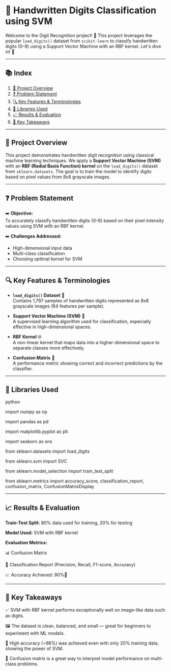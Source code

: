 # 🔢 Handwritten Digits Classification using SVM

Welcome to the Digit Recognition project! 🧠 This project leverages the popular `load_digits()` dataset from `scikit-learn` to classify handwritten digits (0–9) using a Support Vector Machine with an RBF kernel. Let's dive in! 🚀

---

## 📚 Index

1. [📌 Project Overview](#-project-overview)  
2. [❓ Problem Statement](#-problem-statement)  
3. [🔍 Key Features & Terminologies](#-key-features--terminologies)  
4. [🧰 Libraries Used](#-libraries-used)  
5. [📈 Results & Evaluation](#-results--evaluation)  
6. [🧠 Key Takeaways](#-key-takeaways)

---

## 📌 Project Overview

This project demonstrates handwritten digit recognition using classical machine learning techniques. We apply a **Support Vector Machine (SVM)** with an **RBF (Radial Basis Function) kernel** on the `load_digits()` dataset from `sklearn.datasets`. The goal is to train the model to identify digits based on pixel values from 8x8 grayscale images.

---

## ❓ Problem Statement

➡️ **Objective:**  
To accurately classify handwritten digits (0–9) based on their pixel intensity values using SVM with an RBF kernel.

➡️ **Challenges Addressed:**
- High-dimensional input data
- Multi-class classification
- Choosing optimal kernel for SVM

---

## 🔍 Key Features & Terminologies

- **`load_digits()` Dataset** 🧮  
  Contains 1,797 samples of handwritten digits represented as 8x8 grayscale images (64 features per sample).

- **Support Vector Machine (SVM)** 📏  
  A supervised learning algorithm used for classification, especially effective in high-dimensional spaces.

- **RBF Kernel** 🌐  
  A non-linear kernel that maps data into a higher-dimensional space to separate classes more effectively.

- **Confusion Matrix** 🔀  
  A performance metric showing correct and incorrect predictions by the classifier.

---

## 🧰 Libraries Used

python

import numpy as np

import pandas as pd

import matplotlib.pyplot as plt

import seaborn as sns

from sklearn.datasets import load_digits

from sklearn.svm import SVC

from sklearn.model_selection import train_test_split

from sklearn.metrics import accuracy_score, classification_report, confusion_matrix, ConfusionMatrixDisplay

---

## 📈 Results & Evaluation
**Train-Test Split:** 80% data used for training, 20% for testing

**Model Used:** SVM with RBF kernel

**Evaluation Metrics:**

  📊 Confusion Matrix

  🧮 Classification Report (Precision, Recall, F1-score, Accuracy)
  
  📈 Accuracy Achieved: 90%🎯

---

## 🧠 Key Takeaways

✅ SVM with RBF kernel performs exceptionally well on image-like data such as digits.

🖼 The dataset is clean, balanced, and small — great for beginners to experiment with ML models.

🎯 High accuracy (~98%) was achieved even with only 20% training data, showing the power of SVM.

🧪 Confusion matrix is a great way to interpret model performance on multi-class problems.


